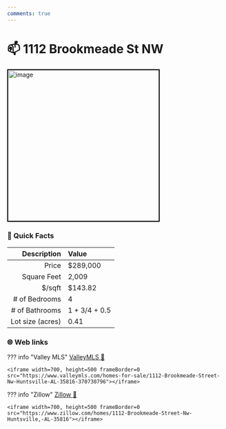 ```yaml
---
comments: true
---
```


# 📫 1112 Brookmeade St NW

<img
    src="https://realestatedigital.propertiescdn.com/ListingImages/alnaris-p/addl_picts/0/0/21860971-8.jpg" 
    alt="image" 
    width="350" 
    style="border:2px solid black">

### :open_file_folder: Quick Facts

| Description       | Value |
| ----------------: | :---- |
| Price             | $289,000 |
| Square Feet       | 2,009 |
| $/sqft            | $143.82 |
| # of Bedrooms     | 4 |
| # of Bathrooms    | 1 + 3/4 + 0.5 |
| Lot size (acres)  | 0.41 |

### :globe_with_meridians: Web links

??? info "Valley MLS"
    [ValleyMLS 	:link:](https://www.valleymls.com/homes-for-sale/1112-Brookmeade-Street-Nw-Huntsville-AL-35816-370730796)

    <iframe width=700, height=500 frameBorder=0 src="https://www.valleymls.com/homes-for-sale/1112-Brookmeade-Street-Nw-Huntsville-AL-35816-370730796"></iframe>

??? info "Zillow"
    [Zillow :link:](https://www.zillow.com/homes/1112-Brookmeade-Street-Nw-Huntsville,-AL-35816)

    <iframe width=700, height=500 frameBorder=0 src="https://www.zillow.com/homes/1112-Brookmeade-Street-Nw-Huntsville,-AL-35816"></iframe>